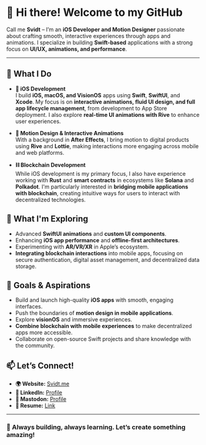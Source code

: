 # 👋 Hi there! Welcome to my GitHub  

Call me **Svidt** – I’m an **iOS Developer and Motion Designer** passionate about crafting smooth, interactive experiences through apps and animations. I specialize in building **Swift-based** applications with a strong focus on **UI/UX, animations, and performance**.  

---

## 🚀 What I Do  

- **📱 iOS Development**  
  I build **iOS, macOS, and VisionOS** apps using **Swift**, **SwiftUI**, and **Xcode**. My focus is on **interactive animations, fluid UI design, and full app lifecycle management**, from development to App Store deployment. I also explore **real-time UI animations with Rive** to enhance user experiences.  

- **🎨 Motion Design & Interactive Animations**  
  With a background in **After Effects**, I bring motion to digital products using **Rive** and **Lottie**, making interactions more engaging across mobile and web platforms.  

- **⛓️ Blockchain Development**  
  While iOS development is my primary focus, I also have experience working with **Rust** and **smart contracts** in ecosystems like **Solana** and **Polkadot**. I'm particularly interested in **bridging mobile applications with blockchain**, creating intuitive ways for users to interact with decentralized technologies.  

## 🌱 What I'm Exploring  

- Advanced **SwiftUI animations** and **custom UI components**.  
- Enhancing **iOS app performance** and **offline-first architectures**.  
- Experimenting with **AR/VR/XR** in Apple’s ecosystem.  
- **Integrating blockchain interactions** into mobile apps, focusing on secure authentication, digital asset management, and decentralized data storage.  

## 🎯 Goals & Aspirations  

- Build and launch high-quality **iOS apps** with smooth, engaging interfaces.  
- Push the boundaries of **motion design in mobile applications**.  
- Explore **visionOS** and immersive experiences.  
- **Combine blockchain with mobile experiences** to make decentralized apps more accessible.  
- Collaborate on open-source Swift projects and share knowledge with the community.  

## 📫 Let’s Connect!  

- **🌍 Website:** [Svidt.me](https://svidt.framer.website/)  
- **💼 LinkedIn:** [Profile](https://linkedin.com/in/svidt)  
- **🦣 Mastodon:** [Profile](https://mastodon.social/@svidt) 
- **📎 Resume:** [Link](RESUME.md)  

---

### 🚀 Always building, always learning. Let’s create something amazing!  
